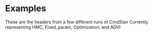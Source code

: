 # Examples

These are the headers from a few different runs of CmdStan
Currently representing HMC, Fixed_param, Optimization, and ADVI
